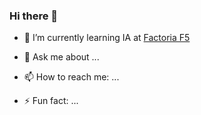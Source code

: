 ### Hi there 👋

<!--
**IgnacioCastilloFranco/IgnacioCastilloFranco** is a ✨ _special_ ✨ repository because its `README.md` (this file) appears on your GitHub profile.

-->

- 🌱 I’m currently learning IA at [Factoria F5](https://factoriaf5.org/)

- 💬 Ask me about ...
- 📫 How to reach me: ...
- ⚡ Fun fact: ...
